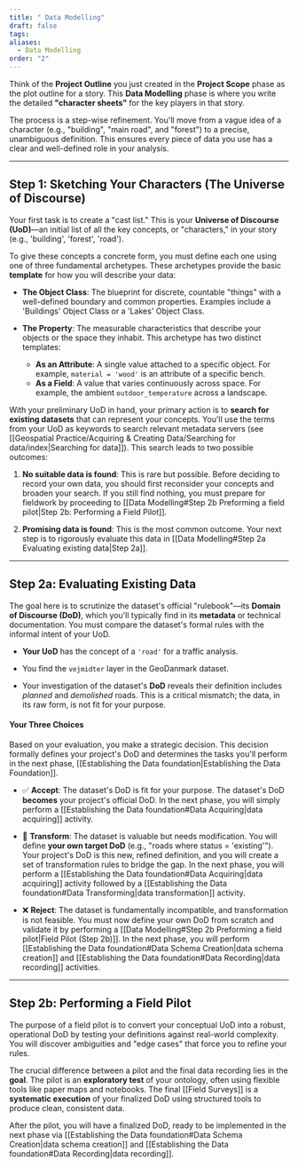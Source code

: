```yaml
---
title: " Data Modelling"
draft: false
tags:
aliases:
  - Data Modelling
order: "2"
---
```

Think of the **Project Outline** you just created in the **Project Scope** phase as the plot outline for a story. This **Data Modelling** phase is where you write the detailed **"character sheets"** for the key players in that story.

The process is a step-wise refinement. You'll move from a vague idea of a character (e.g.,  "building", "main road", and "forest") to a precise, unambiguous definition. This ensures every piece of data you use has a clear and well-defined role in your analysis.

---
## Step 1: Sketching Your Characters (The Universe of Discourse)

Your first task is to create a "cast list." This is your **Universe of Discourse (UoD)**—an initial list of all the key concepts, or "characters," in your story (e.g., 'building', 'forest', 'road').

To give these concepts a concrete form, you must define each one using one of three fundamental archetypes. These archetypes provide the basic **template** for how you will describe your data:

- **The Object Class**: The blueprint for discrete, countable "things" with a well-defined boundary and common properties. Examples include a 'Buildings' Object Class or a 'Lakes' Object Class.
    
- **The Property**: The measurable characteristics that describe your objects or the space they inhabit. This archetype has two distinct templates:
    - **As an Attribute**: A single value attached to a specific object. For example, `material = 'wood'` is an attribute of a specific bench.
    - **As a Field**: A value that varies continuously across space. For example, the ambient `outdoor_temperature` across a landscape.
        
With your preliminary UoD in hand, your primary action is to **search for existing datasets** that can represent your concepts. You'll use the terms from your UoD as keywords to search relevant metadata servers (see [[Geospatial Practice/Acquiring & Creating Data/Searching for data/index|Searching for data]]). This search leads to two possible outcomes:

1. **No suitable data is found**: This is rare but possible. Before deciding to record your own data, you should first reconsider your concepts and broaden your search. If you still find nothing, you must prepare for fieldwork by proceeding to [[Data Modelling#Step 2b Preforming a field pilot|Step 2b: Performing a Field Pilot]].
    
2. **Promising data is found**: This is the most common outcome. Your next step is to rigorously evaluate this data in [[Data Modelling#Step 2a Evaluating existing data|Step 2a]].
---
## Step 2a: Evaluating Existing Data

The goal here is to scrutinize the dataset's official "rulebook"—its **Domain of Discourse (DoD)**, which you'll typically find in its **metadata** or technical documentation. You must compare the dataset's formal rules with the informal intent of your UoD.

- **Your UoD** has the concept of a `'road'` for a traffic analysis.
    
- You find the `vejmidter` layer in the GeoDanmark dataset.
    
- Your investigation of the dataset's **DoD** reveals their definition includes _planned_ and _demolished_ roads. This is a critical mismatch; the data, in its raw form, is not fit for your purpose.
    
#### Your Three Choices

Based on your evaluation, you make a strategic decision. This decision formally defines your project's DoD and determines the tasks you'll perform in the next phase, [[Establishing the Data foundation|Establishing the Data Foundation]].

- ✅ **Accept**: The dataset's DoD is fit for your purpose. The dataset's DoD **becomes** your project's official DoD. In the next phase, you will simply perform a [[Establishing the Data foundation#Data Acquiring|data acquiring]] activity.
    
- 🔁 **Transform**: The dataset is valuable but needs modification. You will define **your own target DoD** (e.g., "roads where status = 'existing'"). Your project's DoD is this new, refined definition, and you will create a set of transformation rules to bridge the gap. In the next phase, you will perform a [[Establishing the Data foundation#Data Acquiring|data acquiring]] activity followed by a [[Establishing the Data foundation#Data Transforming|data transformation]] activity.
    
- ❌ **Reject**: The dataset is fundamentally incompatible, and transformation is not feasible. You must now define your own DoD from scratch and validate it by performing a [[Data Modelling#Step 2b Preforming a field pilot|Field Pilot (Step 2b)]]. In the next phase, you will perform [[Establishing the Data foundation#Data Schema Creation|data schema creation]] and [[Establishing the Data foundation#Data Recording|data recording]] activities.
---
## Step 2b: Performing a Field Pilot

The purpose of a field pilot is to convert your conceptual UoD into a robust, operational DoD by testing your definitions against real-world complexity. You will discover ambiguities and "edge cases" that force you to refine your rules.

The crucial difference between a pilot and the final data recording lies in the **goal**. The pilot is an **exploratory test** of your ontology, often using flexible tools like paper maps and notebooks. The final [[Field Surveys]] is a **systematic execution** of your finalized DoD using structured tools to produce clean, consistent data.

After the pilot, you will have a finalized DoD, ready to be implemented in the next phase via [[Establishing the Data foundation#Data Schema Creation|data schema creation]] and [[Establishing the Data foundation#Data Recording|data recording]].

